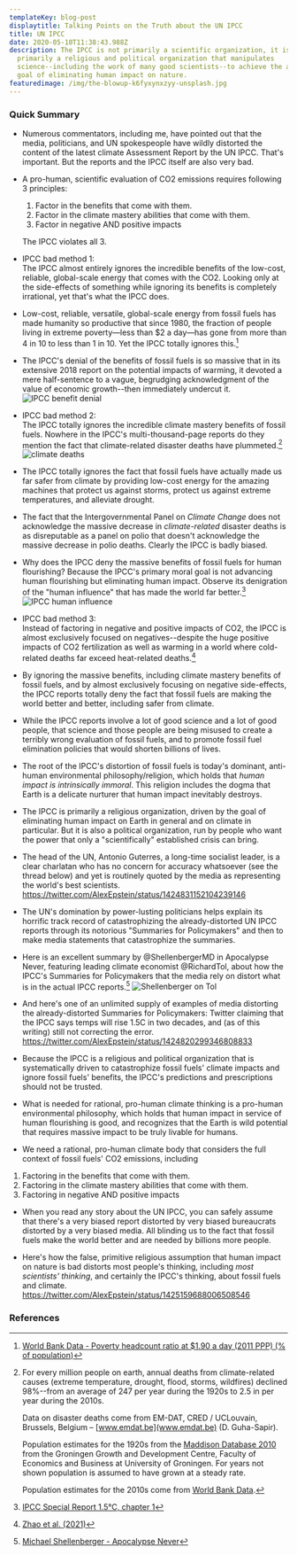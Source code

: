 ```yaml
---
templateKey: blog-post
displaytitle: Talking Points on the Truth about the UN IPCC
title: UN IPCC
date: 2020-05-10T11:38:43.988Z
description: The IPCC is not primarily a scientific organization, it is
  primarily a religious and political organization that manipulates
  science--including the work of many good scientists--to achieve the anti-human
  goal of eliminating human impact on nature.
featuredimage: /img/the-blowup-k6fyxynxzyy-unsplash.jpg
---
```

### Quick Summary

- Numerous commentators, including me, have pointed out that the media, politicians, and UN spokespeople have wildly distorted the content of the latest climate Assessment Report by the UN IPCC. That's important. But the reports and the IPCC itself are also very bad.

- A pro-human, scientific evaluation of CO2 emissions requires following 3 principles:
  1. Factor in the benefits that come with them.
  2. Factor in the climate mastery abilities that come with them.
  3. Factor in negative AND positive impacts
  
  The IPCC violates all 3.

- IPCC bad method 1:\
The IPCC almost entirely ignores the incredible benefits of the low-cost, reliable, global-scale energy that comes with the CO2. Looking only at the side-effects of something while ignoring its benefits is completely irrational, yet that's what the IPCC does.

- Low-cost, reliable, versatile, global-scale energy from fossil fuels has made humanity so productive that since 1980, the fraction of people living in extreme poverty—less than $2 a day—has gone from more than 4 in 10 to less than 1 in 10. Yet the IPCC totally ignores this.[^1]

- The IPCC's denial of the benefits of fossil fuels is so massive that in its extensive 2018 report on the potential impacts of warming, it devoted a mere half-sentence to a vague, begrudging acknowledgment of the value of economic growth--then immediately undercut it.
![IPCC benefit denial](/img/1.jpg)

- IPCC bad method 2:\
The IPCC totally ignores the incredible climate mastery benefits of fossil fuels. Nowhere in the IPCC's multi-thousand-page reports do they mention the fact that climate-related disaster deaths have plummeted.[^2]
![climate deaths](/img/art-03-more-fossil-fuel-use-plummeting-climate-related-disaster-deaths.png)

- The IPCC totally ignores the fact that fossil fuels have actually made us far safer from climate by providing low-cost energy for the amazing machines that protect us against storms, protect us against extreme temperatures, and alleviate drought.

- The fact that the Intergovernmental Panel on *Climate Change* does not acknowledge the massive decrease in *climate-related* disaster deaths is as disreputable as a panel on polio that doesn't acknowledge the massive decrease in polio deaths. Clearly the IPCC is badly biased.

- Why does the IPCC deny the massive benefits of fossil fuels for human flourishing? Because the IPCC's primary moral goal is not advancing human flourishing but eliminating human impact. Observe its denigration of the "human influence" that has made the world far better.[^3]
![IPCC human influence](/img/3.png)

- IPCC bad method 3:\
Instead of factoring in negative and positive impacts of CO2, the IPCC is almost exclusively focused on negatives--despite the huge positive impacts of CO2 fertilization as well as warming in a world where cold-related deaths far exceed heat-related deaths.[^4]

- By ignoring the massive benefits, including climate mastery benefits of fossil fuels, and by almost exclusively focusing on negative side-effects, the IPCC reports totally deny the fact that fossil fuels are making the world better and better, including safer from climate.

- While the IPCC reports involve a lot of good science and a lot of good people, that science and those people are being misused to create a terribly wrong evaluation of fossil fuels, and to promote fossil fuel elimination policies that would shorten billions of lives.

- The root of the IPCC's distortion of fossil fuels is today's dominant, anti-human environmental philosophy/religion, which holds that *human impact is intrinsically immoral*. This religion includes the dogma that Earth is a delicate nurturer that human impact inevitably destroys.

- The IPCC is primarily a religious organization, driven by the goal of eliminating human impact on Earth in general and on climate in particular. But it is also a political organization, run by people who want the power that only a "scientifically" established crisis can bring.

- The head of the UN, Antonio Guterres, a long-time socialist leader, is a clear charlatan who has no concern for accuracy whatsoever (see the thread below) and yet is routinely quoted by the media as representing the world's best scientists.
https://twitter.com/AlexEpstein/status/1424831152104239146

- The UN's domination by power-lusting politicians helps explain its horrific track record of catastrophizing the already-distorted UN IPCC reports through its notorious "Summaries for Policymakers" and then to make media statements that catastrophize the summaries.

- Here is an excellent summary by @ShellenbergerMD in Apocalypse Never, featuring leading climate economist @RichardTol, about how the IPCC's Summaries for Policymakers that the media rely on distort what is in the actual IPCC reports.[^5]
![Shellenberger on Tol](/img/4.jpg)

- And here's one of an unlimited supply of examples of media distorting the already-distorted Summaries for Policymakers: Twitter claiming that the IPCC says temps will rise 1.5C in two decades, and (as of this writing) still not correcting the error.
https://twitter.com/AlexEpstein/status/1424820299346808833

- Because the IPCC is a religious and political organization that is systematically driven to catastrophize fossil fuels' climate impacts and ignore fossil fuels' benefits, the IPCC's predictions and prescriptions should not be trusted.

- What is needed for rational, pro-human climate thinking is a pro-human environmental philosophy, which holds that human impact in service of human flourishing is good, and recognizes that the Earth is wild potential that requires massive impact to be truly livable for humans.

- We need a rational, pro-human climate body that considers the full context of fossil fuels' CO2 emissions, including
1. Factoring in the benefits that come with them.
2. Factoring in the climate mastery abilities that come with them.
3. Factoring in negative AND positive impacts

- When you read any story about the UN IPCC, you can safely assume that there's a very biased report distorted by very biased bureaucrats distorted by a very biased media. All blinding us to the fact that fossil fuels make the world better and are needed by billions more people.

- Here's how the false, primitive religious assumption that human impact on nature is bad distorts most people's thinking, including *most scientists' thinking*, and certainly the IPCC's thinking, about fossil fuels and climate.
https://twitter.com/AlexEpstein/status/1425159688006508546

### References

[^1]: [World Bank Data - Poverty headcount ratio at $1.90 a day (2011 PPP) (% of population)](https://data.worldbank.org/indicator/SI.POV.DDAY)

[^2]:
    For every million people on earth, annual deaths from climate-related causes (extreme temperature, drought, flood, storms, wildfires) declined 98%--from an average of 247 per year during the 1920s to 2.5 in per year during the 2010s.

    Data on disaster deaths come from EM-DAT, CRED / UCLouvain, Brussels, Belgium – [www.emdat.be](www.emdat.be) (D. Guha-Sapir).

    Population estimates for the 1920s from the [Maddison Database 2010](https://www.rug.nl/ggdc/historicaldevelopment/maddison/releases/maddison-database-2010) from the Groningen Growth and Development Centre, Faculty of Economics and Business at University of Groningen. For years not shown population is assumed to have grown at a steady rate.

    Population estimates for the 2010s come from [World Bank Data](https://data.worldbank.org/indicator/SP.POP.TOTL). 

[^3]: [IPCC Special Report 1.5°C, chapter 1](https://www.ipcc.ch/sr15/)

[^4]: [Zhao et al. (2021)](https://doi.org/10.1016/S2542-5196(21)00081-4)

[^5]: [Michael Shellenberger - Apocalypse Never](https://www.amazon.com/Apocalypse-Never-Environmental-Alarmism-Hurts/dp/0063001691/)